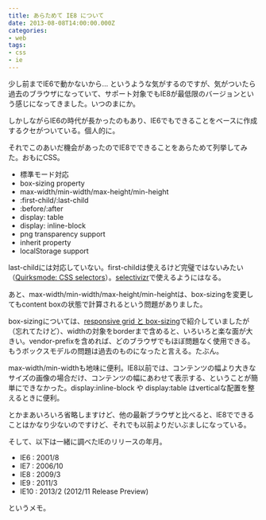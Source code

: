 ```yaml
---
title: あらためて IE8 について
date: 2013-08-08T14:00:00.000Z
categories:
- web
tags:
- css
- ie
---
```

少し前までIE6で動かないから... というような気がするのですが、気がついたら過去のブラウザになっていて、サポート対象でもIE8が最低限のバージョンという感じになってきました。いつのまにか。

しかしながらIE6の時代が長かったのもあり、IE6でもできることをベースに作成するクセがついている。個人的に。

<!-- more -->

それでこのあいだ機会があったのでIE8でできることをあらためて列挙してみた。おもにCSS。

*   標準モード対応
*   box-sizing property
*   max-width/min-width/max-height/min-height
*   :first-child/:last-child
*   :before/:after
*   display: table
*   display: inline-block
*   png transparency support
*   inherit property
*   localStorage support

last-childには対応していない。first-childは使えるけど完璧ではないみたい（[Quirksmode: CSS selectors](http://quirksmode.org/css/selectors/#t51)）。[selectivizr](http://selectivizr.com/)で使えるようにはなる。

あと、max-width/min-width/max-height/min-heightは、box-sizingを変更してもcontent boxの状態で計算されるという問題がありました。

box-sizingについては、[responsive grid と box-sizing](/blog//2012/05/responsive_grid_box-sizing/)で紹介していましたが（忘れてたけど）、widthの対象をborderまで含めると、いろいろと楽な面が大きい。vendor-prefixを含めれば、どのブラウザでもほぼ問題なく使用できる。もうボックスモデルの問題は過去のものになったと言える。たぶん。

max-width/min-widthも地味に便利。IE8以前では、コンテンツの幅より大きなサイズの画像の場合だけ、コンテンツの幅にあわせて表示する、ということが簡単にできなかった。display:inline-block や display:table はverticalな配置を整えるときに便利。

とかまあいろいろ省略しますけど、他の最新ブラウザと比べると、IE8でできることはかなり少ないのですけど、それでも以前よりだいぶましになっている。

そして、以下は一緒に調べたIEのリリースの年月。

*   IE6 : 2001/8
*   IE7 : 2006/10
*   IE8 : 2009/3
*   IE9 : 2011/3
*   IE10 : 2013/2 (2012/11 Release Preview)

というメモ。

